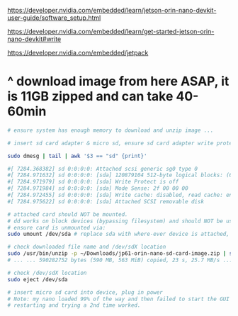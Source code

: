 https://developer.nvidia.com/embedded/learn/jetson-orin-nano-devkit-user-guide/software_setup.html

https://developer.nvidia.com/embedded/learn/get-started-jetson-orin-nano-devkit#write

https://developer.nvidia.com/embedded/jetpack
# ^ download image from here ASAP, it is 11GB zipped and can take 40-60min

```sh
# ensure system has enough memory to download and unzip image ...

# insert sd card adapter & micro sd, ensure sd card adapter write protect switch is set to off

sudo dmesg | tail | awk '$3 == "sd" {print}'

#[ 7284.368382] sd 0:0:0:0: Attached scsi generic sg0 type 0
#[ 7284.971632] sd 0:0:0:0: [sda] 120879104 512-byte logical blocks: (61.9 GB/57.6 GiB)
#[ 7284.971979] sd 0:0:0:0: [sda] Write Protect is off
#[ 7284.971984] sd 0:0:0:0: [sda] Mode Sense: 2f 00 00 00
#[ 7284.972455] sd 0:0:0:0: [sda] Write cache: disabled, read cache: enabled, doesn't support DPO or FUA
#[ 7284.975622] sd 0:0:0:0: [sda] Attached SCSI removable disk

# attached card should NOT be mounted.
# dd works on block devices (bypassing filesystem) and should NOT be used on a mounted device.
# ensure card is unmounted via:
sudo umount /dev/sda # replace sda with where-ever device is attached, sdX

# check downloaded file name and /dev/sdX location
sudo /usr/bin/unzip -p ~/Downloads/jp61-orin-nano-sd-card-image.zip | sudo /bin/dd of=/dev/sda bs=1M status=progress
# ... ... 590282752 bytes (590 MB, 563 MiB) copied, 23 s, 25.7 MB/s ... ...

# check /dev/sdX location
sudo eject /dev/sda

# insert micro sd card into device, plug in power
# Note: my nano loaded 99% of the way and then failed to start the GUI the first time
# restarting and trying a 2nd time worked.
```
